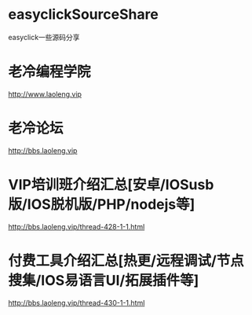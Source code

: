 # easyclickSourceShare
easyclick一些源码分享
# 老冷编程学院
http://www.laoleng.vip

# 老冷论坛
http://bbs.laoleng.vip

# VIP培训班介绍汇总[安卓/IOSusb版/IOS脱机版/PHP/nodejs等]
http://bbs.laoleng.vip/thread-428-1-1.html

# 付费工具介绍汇总[热更/远程调试/节点搜集/IOS易语言UI/拓展插件等]
http://bbs.laoleng.vip/thread-430-1-1.html
